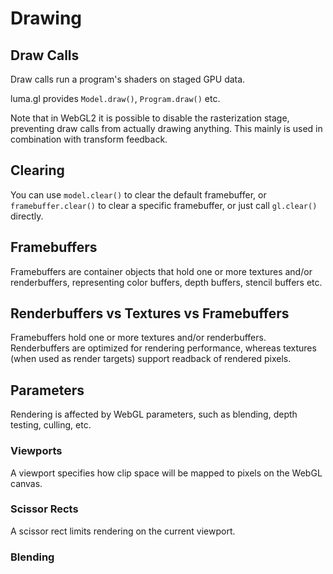 # Drawing


## Draw Calls

Draw calls run a program's shaders on staged GPU data.

luma.gl provides `Model.draw()`, `Program.draw()` etc.

Note that in WebGL2 it is possible to disable the rasterization stage, preventing draw calls from actually drawing anything. This mainly is used in combination with transform feedback.


## Clearing

You can use `model.clear()` to clear the default framebuffer, or `framebuffer.clear()` to clear a specific framebuffer, or just call `gl.clear()` directly.


## Framebuffers

Framebuffers are container objects that hold one or more textures and/or renderbuffers, representing color buffers, depth buffers, stencil buffers etc.


## Renderbuffers vs Textures vs Framebuffers

Framebuffers hold one or more textures and/or renderbuffers. Renderbuffers are optimized for rendering performance, whereas textures (when used as render targets) support readback of rendered pixels.


## Parameters

Rendering is affected by WebGL parameters, such as blending, depth testing, culling, etc.


### Viewports

A viewport specifies how clip space will be mapped to pixels on the WebGL canvas.


### Scissor Rects

A scissor rect limits rendering on the current viewport.


### Blending






